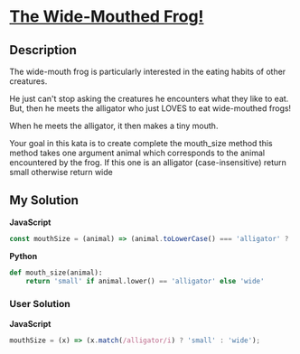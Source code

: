 # [The Wide-Mouthed Frog!](https://www.codewars.com/kata/57ec8bd8f670e9a47a000f89)

## Description

The wide-mouth frog is particularly interested in the eating habits of other creatures.

He just can't stop asking the creatures he encounters what they like to eat. But, then he meets the alligator who just LOVES to eat wide-mouthed frogs!

When he meets the alligator, it then makes a tiny mouth.

Your goal in this kata is to create complete the mouth_size method this method takes one argument animal which corresponds to the animal encountered by the frog. If this one is an alligator (case-insensitive) return small otherwise return wide

## My Solution

**JavaScript**

```js
const mouthSize = (animal) => (animal.toLowerCase() === 'alligator' ? 'small' : 'wide');
```

**Python**

```py
def mouth_size(animal):
    return 'small' if animal.lower() == 'alligator' else 'wide'
```

### User Solution

**JavaScript**

```js
mouthSize = (x) => (x.match(/alligator/i) ? 'small' : 'wide');
```
